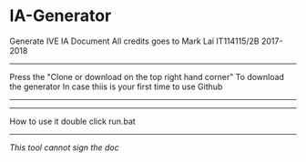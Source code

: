 # IA-Generator

Generate IVE IA Document
All credits goes to Mark Lai IT114115/2B 2017-2018

********************************************************************
Press the "Clone or download on the top right hand corner"
To download the generator
In case thiis is your first time to use Github
********************************************************************
********************************************************************
How to use it
double click run.bat
********************************************************************

*This tool cannot sign the doc*
